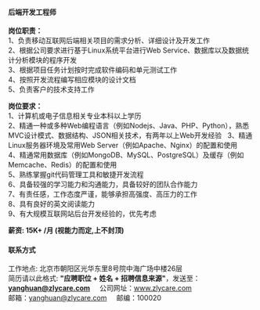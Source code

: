 #### 后端开发工程师

**岗位职责：**   
1、负责移动互联网后端相关项目的需求分析、详细设计及开发工作   
2、根据公司要求进行基于Linux系统平台进行Web Service、数据库以及数据统计分析模块的程序开发    
3、根据项目任务计划按时完成软件编码和单元测试工作    
4、按照开发流程编写相应模块的设计文档    
5、负责客户的技术支持工作    

**岗位要求：**   
1、计算机或电子信息相关专业本科以上学历   
2、精通一种或多种Web编程语言（例如Nodejs、Java、PHP、Python），熟悉MVC设计模式、数据结构、JSON相关技术，有两年以上Web开发经验   
3、精通Linux服务器环境及常用Web Server（例如Apache、Nginx）的配置和使用   
4、精通常用数据库（例如MongoDB、MySQL、PostgreSQL）及缓存（例如Memcache、Redis）的配置和使用   
5、熟练掌握git代码管理工具和敏捷开发流程   
6、具备较强的学习能力和沟通能力，具备较好的团队合作能力   
7、有责任感，工作态度严谨，能够承担高强度、高压力的工作   
8、具有良好的英文阅读能力   
9、有大规模互联网站后台开发经验的，优先考虑   

**薪资:  15K+ /月 (视能力而定,上不封顶)**  

#### 联系方式
工作地点: 北京市朝阳区光华东里8号院中海广场中楼26层      
简历请以此格式: **"应聘职位 + 姓名 + 招聘信息来源"**，发送至：**yanghuan@zlycare.com**    
公司网址：www.zlycare.com    
邮箱：yanghuan@zlycare.com    
邮编：100020   

